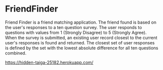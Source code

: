 # FriendFinder


Friend Finder is a friend matching application. The friend found is based on the user's responses to a ten question survey. The user responds to questions with values from 1 (Strongly Disagree) to 5 (Strongly Agree). When the survey is submitted, an existing user record closest to the current user's responses is found and returned. The closest set of user responses is defined by the set with the lowest absolute difference for all ten questions combined.

https://hidden-taiga-25182.herokuapp.com/
